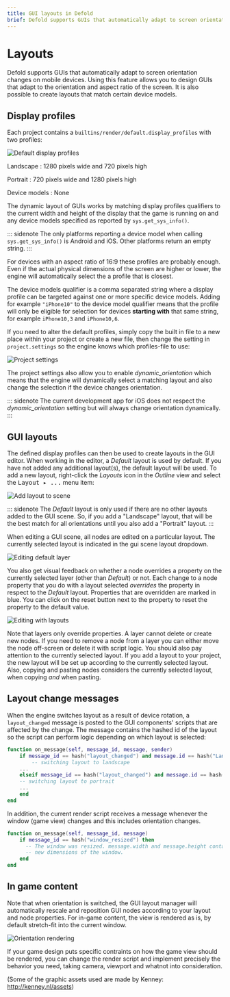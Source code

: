 ```yaml
---
title: GUI layouts in Defold
brief: Defold supports GUIs that automatically adapt to screen orientation changes on mobile devices. This document explains how the feature works.
---
```


# Layouts

Defold supports GUIs that automatically adapt to screen orientation changes on mobile devices. Using this feature allows you to design GUIs that adapt to the orientation and aspect ratio of the screen. It is also possible to create layouts that match certain device models.

## Display profiles

Each project contains a `builtins/render/default.display_profiles` with two profiles:

![Default display profiles](images/layouts/layouts_display_profiles.png)

Landscape
: 1280 pixels wide and 720 pixels high

Portrait
: 720 pixels wide and 1280 pixels high

Device models
: None

The dynamic layout of GUIs works by matching display profiles qualifiers to the current width and height of the display that the game is running on and any device models specified as reported by `sys.get_sys_info()`.

::: sidenote
The only platforms reporting a device model when calling `sys.get_sys_info()` is Android and iOS. Other platforms return an empty string.
:::

For devices with an aspect ratio of 16:9 these profiles are probably enough. Even if the actual physical dimensions of the screen are higher or lower, the engine will automatically select the a profile that is closest.

The device models qualifier is a comma separated string where a display profile can be targeted against one or more specific device models. Adding for example `"iPhone10"` to the device model qualifier means that the profile will only be eligible for selection for devices **starting with** that same string, for example `iPhone10,3` and `iPhone10,6`.

If you need to alter the default profiles, simply copy the built in file to a new place within your project or create a new file, then change the setting in `project.settings` so the engine knows which profiles-file to use:

![Project settings](images/layouts/layouts_project_settings.png)

The project settings also allow you to enable *dynamic_orientation* which means that the engine will dynamically select a matching layout and also change the selection if the device changes orientation.

::: sidenote
The current development app for iOS does not respect the *dynamic_orientation* setting but will always change orientation dynamically.
:::

## GUI layouts

The defined display profiles can then be used to create layouts in the GUI editor. When working in the editor, a *Default* layout is used by default. If you have not added any additional layout(s), the default layout will be used. To add a new layout, right-click the *Layouts* icon in the *Outline* view and select the <kbd>Layout ▸ ...</kbd> menu item:

![Add layout to scene](images/layouts/layouts_add.png)

::: sidenote
The *Default* layout is only used if there are no other layouts added to the GUI scene. So, if you add a "Landscape" layout, that will be the best match for all orientations until you also add a "Portrait" layout.
:::

When editing a GUI scene, all nodes are edited on a particular layout. The currently selected layout is indicated in the gui scene layout dropdown.

![Editing default layer](images/layouts/layouts_default.png)

You also get visual feedback on whether a node overrides a property on the currently selected layer (other than *Default*) or not. Each change to a node property that you do with a layout selected _overrides_ the property in respect to the *Default* layout. Properties that are overridden are marked in blue. You can click on the reset button next to the property to reset the property to the default value.

![Editing with layouts](images/layouts/layouts_modified.png)

Note that layers only override properties. A layer cannot delete or create new nodes. If you need to remove a node from a layer you can either move the node off-screen or delete it with script logic. You should also pay attention to the currently selected layout. If you add a layout to your project, the new layout will be set up according to the currently selected layout. Also, copying and pasting nodes considers the currently selected layout, when copying *and* when pasting.

## Layout change messages

When the engine switches layout as a result of device rotation, a `layout_changed` message is posted to the GUI components' scripts that are affected by the change. The message contains the hashed id of the layout so the script can perform logic depending on which layout is selected:

```lua
function on_message(self, message_id, message, sender)
    if message_id == hash("layout_changed") and message.id == hash("Landscape") then
        -- switching layout to landscape
    ...
    elseif message_id == hash("layout_changed") and message.id == hash("Portrait") then
    -- switching layout to portrait
    ...
    end
end
```

In addition, the current render script receives a message whenever the window (game view) changes and this includes orientation changes.

```lua
function on_message(self, message_id, message)
    if message_id == hash("window_resized") then
      -- The window was resized. message.width and message.height contain the
      -- new dimensions of the window.
    end
end
```

## In game content

Note that when orientation is switched, the GUI layout manager will automatically rescale and reposition GUI nodes according to your layout and node properties. For in-game content, the view is rendered as is, by default stretch-fit into the current window.

![Orientation rendering](images/layouts/layouts_orientation.png)

If your game design puts specific contraints on how the game view should be rendered, you can change the render script and implement precisely the behavior you need, taking camera, viewport and whatnot into consideration.

(Some of the graphic assets used are made by Kenney: http://kenney.nl/assets)
